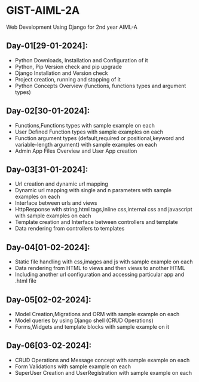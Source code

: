 # GIST-AIML-2A
Web Development Using Django for 2nd year AIML-A

## Day-01[29-01-2024]:
  - Python Downloads, Installation and Configuration of it
  - Python, Pip Version check and pip upgrade
  - Django Installation and Version check
  - Project creation, running and stopping of it
  - Python Concepts Overview (functions, functions types and argument types)

## Day-02[30-01-2024]:
  - Functions,Functions types with sample example on each
  - User Defined Function types with sample examples on each
  - Function argument types (default,required or positional,keyword and variable-length argument) with sample examples on each
  - Admin App Files Overview and User App creation

## Day-03[31-01-2024]:
  - Url creation and dynamic url mapping
  - Dynamic url mapping with single and n parameters with sample examples on each
  - Interface between urls and views
  - HttpResponse with string,html tags,inline css,internal css and javascript with sample examples on each
  - Template creation and Interface between controllers and template
  - Data rendering from controllers to templates

## Day-04[01-02-2024]:
  - Static file handling with css,images and js with sample example on each
  - Data rendering from HTML to views and then views to another HTML
  - Including another url configuration and accessing particular app and .html file

## Day-05[02-02-2024]:
  - Model Creation,Migrations and ORM with sample example on each
  - Model queries by using Django shell (CRUD Operations)
  - Forms,Widgets and template blocks with sample example on it

## Day-06[03-02-2024]:
  - CRUD Operations and Message concept with sample example on each
  - Form Validations with sample example on each
  - SuperUser Creation and UserRegistration with sample example on each
